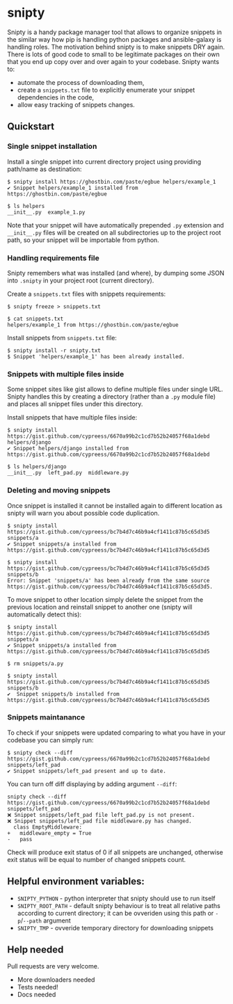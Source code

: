 # snipty

Snipty is a handy package manager tool that allows to organize snippets in the similar way how pip is 
handling python packages and ansible-galaxy is handling roles. The motivation behind snipty is to make 
snippets DRY again. There is lots of good code to small to be legitimate packages on their own that you 
end up copy over and over again to your codebase. Snipty wants to:

* automate the process of downloading them,
* create a `snippets.txt` file to explicitly enumerate your snippet dependencies in the code,
* allow easy tracking of snippets changes.

## Quickstart

### Single snippet installation

Install a single snippet into current directory project using providing path/name as destination:

    $ snipty install https://ghostbin.com/paste/egbue helpers/example_1
    ✔️ Snippet helpers/example_1 installed from https://ghostbin.com/paste/egbue
    
    $ ls helpers
    __init__.py  example_1.py
    
Note that your snippet will have automatically prepended `.py` extension and `__init__.py` files will be created
on all subdirectories up to the project root path, so your snippet will be importable from python.


### Handling requirements file

Snipty remembers what was installed (and where), by dumping some JSON into `.snipty` in your project 
root (current directory).


Create a `snippets.txt` files with snippets requirements:

    $ snipty freeze > snippets.txt
    
    $ cat snippets.txt
    helpers/example_1 from https://ghostbin.com/paste/egbue

Install snippets from `snippets.txt` file:

    $ snipty install -r snipty.txt
    $ Snippet 'helpers/example_1' has been already installed.

### Snippets with multiple files inside

Some snippet sites like gist allows to define multiple files under single URL. Snipty handles this by creating 
a directory (rather than a `.py` module file) and places all snippet files under this directory.

Install snippets that have multiple files inside:

    $ snipty install https://gist.github.com/cypreess/6670a99b2c1cd7b52b24057f68a1debd helpers/django
    ✔️ Snippet helpers/django installed from https://gist.github.com/cypreess/6670a99b2c1cd7b52b24057f68a1debd
    
    $ ls helpers/django
    __init__.py  left_pad.py  middleware.py


### Deleting and moving snippets

Once snippet is installed it cannot be installed again to different location as snipty will warn you about 
possible code duplication.

    $ snipty install https://gist.github.com/cypreess/bc7b4d7c46b9a4cf1411c87b5c65d3d5 snippets/a
    ✔️ Snippet snippets/a installed from https://gist.github.com/cypreess/bc7b4d7c46b9a4cf1411c87b5c65d3d5
    
    $ snipty install https://gist.github.com/cypreess/bc7b4d7c46b9a4cf1411c87b5c65d3d5 snippets/b
    Error: Snippet 'snippets/a' has been already from the same source https://gist.github.com/cypreess/bc7b4d7c46b9a4cf1411c87b5c65d3d5.

To move snippet to other location simply delete the snippet from the previous location and reinstall snippet to 
another one (snipty will automatically detect this):

    $ snipty install https://gist.github.com/cypreess/bc7b4d7c46b9a4cf1411c87b5c65d3d5 snippets/a
    ✔️ Snippet snippets/a installed from https://gist.github.com/cypreess/bc7b4d7c46b9a4cf1411c87b5c65d3d5
    
    $ rm snippets/a.py
    
    $ snipty install https://gist.github.com/cypreess/bc7b4d7c46b9a4cf1411c87b5c65d3d5 snippets/b
    ✔ ️ Snippet snippets/b installed from https://gist.github.com/cypreess/bc7b4d7c46b9a4cf1411c87b5c65d3d5

### Snippets maintanance

To check if your snippets were updated comparing to what you have in your codebase you can simply run:

    $ snipty check --diff  https://gist.github.com/cypreess/6670a99b2c1cd7b52b24057f68a1debd snippets/left_pad
    ✔ Snippet snippets/left_pad present and up to date.

You can turn off diff displaying by adding argument `--diff`:

    snipty check --diff  https://gist.github.com/cypreess/6670a99b2c1cd7b52b24057f68a1debd snippets/left_pad
    ❌ Snippet snippets/left_pad file left_pad.py is not present.
    ❌ Snippet snippets/left_pad file middleware.py has changed.
      class EmptyMiddleware:
    +   middleware_empty = True
    -   pass

Check will produce exit status of 0 if all snippets are unchanged, otherwise exit status will be equal to number of 
changed snippets count.
    
## Helpful environment variables:

* `SNIPTY_PYTHON` - python interpreter that snipty should use to run itself
* `SNIPTY_ROOT_PATH` - default snipty behaviour is to treat all relative paths according to current directory; 
it can be ovveriden using this path or `-p`/`--path` argument
* `SNIPTY_TMP` - ovveride temporary directory for downloading snippets


## Help needed

Pull requests are very welcome.

- More downloaders needed
- Tests needed!
- Docs needed

